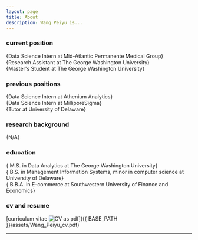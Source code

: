 ```yaml
---
layout: page
title: About
description: Wang Peiyu is...
---
```


### <a name="currentposition"></a>current position
{Data Science Intern at Mid-Atlantic Permanente Medical Group}<br>
{Research Assistant at The George Washington University}<br>
{Master's Student at The George Washington University}


### <a name="previousposition"></a>previous positions
{Data Science Intern at Athenium Analytics}<br>
{Data Science Intern at MilliporeSigma}<br>
{Tutor at University of Delaware}


### <a name="researchbackground"></a>research background
{N/A}


### <a name="education"></a>education
{ M.S. in Data Analytics at The George Washington University}<br>
{ B.S. in Management Information Systems, minor in computer science at University of Delaware}<br>
{ B.B.A. in E-commerce at Southwestern University of Finance and Economics}




### <a name="cvandresume"></a>cv and resume
[curriculum vitae ![CV as pdf](icons16/pdf-icon.png)]({{ BASE_PATH }}/assets/Wang_Peiyu_cv.pdf)

---
